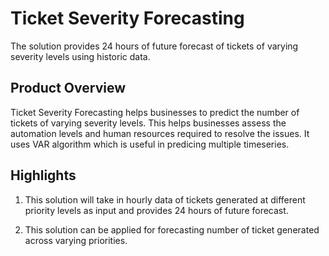 # Ticket Severity Forecasting
The solution provides 24 hours of future forecast of tickets of varying severity levels using historic data.

## Product Overview
Ticket Severity Forecasting helps businesses to predict the number of tickets of varying severity levels. This helps businesses assess the automation levels and human resources required to resolve the issues. It uses VAR algorithm which is useful in predicing multiple timeseries.

## Highlights
1. This solution will take in hourly data of tickets generated at different priority levels as input and provides 24 hours of future forecast.

2. This solution can be applied for forecasting number of ticket generated across varying priorities.

